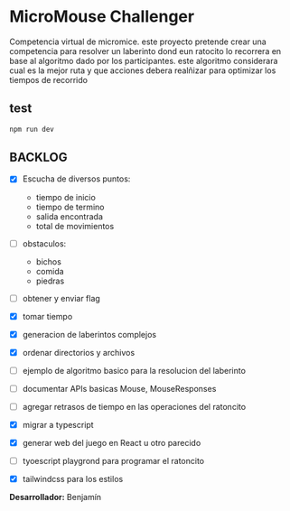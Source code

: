 # MicroMouse Challenger

Competencia virtual de micromice. este proyecto pretende crear una competencia para resolver un laberinto dond eun ratocito lo recorrera en base al algoritmo dado por los participantes. este algoritmo considerara cual es la mejor ruta y que acciones debera realñizar para optimizar los tiempos de recorrido


## test
```bash
npm run dev

``````


## BACKLOG

- [x] Escucha de diversos puntos:
    * tiempo de inicio
    * tiempo de termino
    * salida encontrada
    * total de movimientos
- [ ] obstaculos:
    * bichos
    * comida
    * piedras
- [ ] obtener y enviar flag
- [x] tomar tiempo
- [x] generacion de laberintos complejos
- [x] ordenar directorios y archivos
- [ ] ejemplo de algoritmo basico para la resolucion del laberinto
- [ ] documentar APIs basicas Mouse, MouseResponses
- [ ] agregar retrasos de tiempo en las operaciones del ratoncito
- [x] migrar a typescript
- [x] generar web del juego en React u otro parecido
- [ ] tyoescript playgrond para programar el ratoncito
- [x] tailwindcss para los estilos


**Desarrollador:** Benjamín 